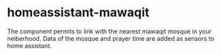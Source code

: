 # homeassistant-mawaqit
The component permits to link with the nearest mawaqit mosque in your neiberhood. Data of the mosque and prayer time are added as sensors to home assistant.
